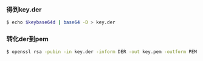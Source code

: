 ### 得到key.der

```sh
$ echo $keybase64d | base64 -D > key.der
```

### 转化der到pem

```sh
$ openssl rsa -pubin -in key.der -inform DER -out key.pem -outform PEM
```
